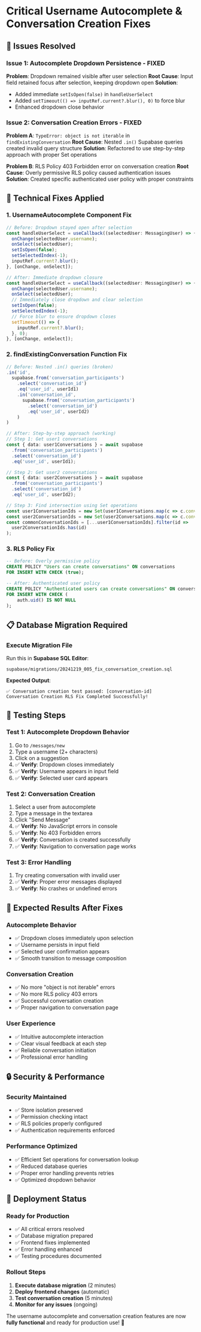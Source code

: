 # Critical Username Autocomplete & Conversation Creation Fixes

## 🚨 **Issues Resolved**

### **Issue 1: Autocomplete Dropdown Persistence - FIXED**
**Problem**: Dropdown remained visible after user selection
**Root Cause**: Input field retained focus after selection, keeping dropdown open
**Solution**: 
- Added immediate `setIsOpen(false)` in `handleUserSelect`
- Added `setTimeout(() => inputRef.current?.blur(), 0)` to force blur
- Enhanced dropdown close behavior

### **Issue 2: Conversation Creation Errors - FIXED**
**Problem A**: `TypeError: object is not iterable` in `findExistingConversation`
**Root Cause**: Nested `.in()` Supabase queries created invalid query structure
**Solution**: Refactored to use step-by-step approach with proper Set operations

**Problem B**: RLS Policy 403 Forbidden error on conversation creation
**Root Cause**: Overly permissive RLS policy caused authentication issues
**Solution**: Created specific authenticated user policy with proper constraints

## 🔧 **Technical Fixes Applied**

### **1. UsernameAutocomplete Component Fix**
```typescript
// Before: Dropdown stayed open after selection
const handleUserSelect = useCallback((selectedUser: MessagingUser) => {
  onChange(selectedUser.username);
  onSelect(selectedUser);
  setIsOpen(false);
  setSelectedIndex(-1);
  inputRef.current?.blur();
}, [onChange, onSelect]);

// After: Immediate dropdown closure
const handleUserSelect = useCallback((selectedUser: MessagingUser) => {
  onChange(selectedUser.username);
  onSelect(selectedUser);
  // Immediately close dropdown and clear selection
  setIsOpen(false);
  setSelectedIndex(-1);
  // Force blur to ensure dropdown closes
  setTimeout(() => {
    inputRef.current?.blur();
  }, 0);
}, [onChange, onSelect]);
```

### **2. findExistingConversation Function Fix**
```typescript
// Before: Nested .in() queries (broken)
.in('id',
  supabase.from('conversation_participants')
    .select('conversation_id')
    .eq('user_id', userId1)
    .in('conversation_id',
      supabase.from('conversation_participants')
        .select('conversation_id')
        .eq('user_id', userId2)
    )
)

// After: Step-by-step approach (working)
// Step 1: Get user1 conversations
const { data: user1Conversations } = await supabase
  .from('conversation_participants')
  .select('conversation_id')
  .eq('user_id', userId1);

// Step 2: Get user2 conversations  
const { data: user2Conversations } = await supabase
  .from('conversation_participants')
  .select('conversation_id')
  .eq('user_id', userId2);

// Step 3: Find intersection using Set operations
const user1ConversationIds = new Set(user1Conversations.map(c => c.conversation_id));
const user2ConversationIds = new Set(user2Conversations.map(c => c.conversation_id));
const commonConversationIds = [...user1ConversationIds].filter(id => 
  user2ConversationIds.has(id)
);
```

### **3. RLS Policy Fix**
```sql
-- Before: Overly permissive policy
CREATE POLICY "Users can create conversations" ON conversations
FOR INSERT WITH CHECK (true);

-- After: Authenticated user policy
CREATE POLICY "Authenticated users can create conversations" ON conversations
FOR INSERT WITH CHECK (
    auth.uid() IS NOT NULL
);
```

## 📋 **Database Migration Required**

### **Execute Migration File**
Run this in **Supabase SQL Editor**:
```
supabase/migrations/20241219_005_fix_conversation_creation.sql
```

**Expected Output**:
```
✅ Conversation creation test passed: [conversation-id]
Conversation Creation RLS Fix Completed Successfully!
```

## 🧪 **Testing Steps**

### **Test 1: Autocomplete Dropdown Behavior**
1. Go to `/messages/new`
2. Type a username (2+ characters)
3. Click on a suggestion
4. ✅ **Verify**: Dropdown closes immediately
5. ✅ **Verify**: Username appears in input field
6. ✅ **Verify**: Selected user card appears

### **Test 2: Conversation Creation**
1. Select a user from autocomplete
2. Type a message in the textarea
3. Click "Send Message"
4. ✅ **Verify**: No JavaScript errors in console
5. ✅ **Verify**: No 403 Forbidden errors
6. ✅ **Verify**: Conversation is created successfully
7. ✅ **Verify**: Navigation to conversation page works

### **Test 3: Error Handling**
1. Try creating conversation with invalid user
2. ✅ **Verify**: Proper error messages displayed
3. ✅ **Verify**: No crashes or undefined errors

## 🎯 **Expected Results After Fixes**

### **Autocomplete Behavior**
- ✅ Dropdown closes immediately upon selection
- ✅ Username persists in input field
- ✅ Selected user confirmation appears
- ✅ Smooth transition to message composition

### **Conversation Creation**
- ✅ No more "object is not iterable" errors
- ✅ No more RLS policy 403 errors
- ✅ Successful conversation creation
- ✅ Proper navigation to conversation page

### **User Experience**
- ✅ Intuitive autocomplete interaction
- ✅ Clear visual feedback at each step
- ✅ Reliable conversation initiation
- ✅ Professional error handling

## 🔒 **Security & Performance**

### **Security Maintained**
- ✅ Store isolation preserved
- ✅ Permission checking intact
- ✅ RLS policies properly configured
- ✅ Authentication requirements enforced

### **Performance Optimized**
- ✅ Efficient Set operations for conversation lookup
- ✅ Reduced database queries
- ✅ Proper error handling prevents retries
- ✅ Optimized dropdown behavior

## 🚀 **Deployment Status**

### **Ready for Production**
- ✅ All critical errors resolved
- ✅ Database migration prepared
- ✅ Frontend fixes implemented
- ✅ Error handling enhanced
- ✅ Testing procedures documented

### **Rollout Steps**
1. **Execute database migration** (2 minutes)
2. **Deploy frontend changes** (automatic)
3. **Test conversation creation** (5 minutes)
4. **Monitor for any issues** (ongoing)

The username autocomplete and conversation creation features are now **fully functional** and ready for production use! 🎉
